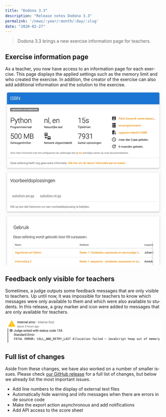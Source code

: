 ```yaml
---
title: "Dodona 3.3"
description: "Release notes Dodona 3.3"
permalink: '/news/:year/:month/:day/:slug'
date: "2020-02-27"
---
```


<NewsHeader :title="$frontmatter.title" :date="$frontmatter.date" lang="en" />

> Dodona 3.3 brings a new exercise information page for teachers.

## Exercise information page

As a teacher, you now have access to an information page for each exercise. This page displays the applied settings such as the memory limit and who created the exercise. In addition, the creator of the exercise can also add additional information and the solution to the exercise.

![Info page of an exercise](./info-page.jpeg)

## Feedback only visible for teachers

Sometimes, a judge outputs some feedback messages that are only visible to teachers. Up until now, it was impossible for teachers to know which messages were only available to them and which were also available to students. In this release, a gray marker and icon were added to messages that are only available for teachers.

![teacher only message](./teacher-message.png)

## Full list of changes

Aside from these changes, we have also worked on a number of smaller issues. Please check [our GitHub release](https://github.com/dodona-edu/dodona/releases/tag/3.3) for a full list of changes, but below we already list the most important issues.

* Add line numbers to the display of external text files
* Automatically hide warning and info messages when there are errors in de source code
* Make the export action asynchronous and add notifications
* Add API access to the score sheet
